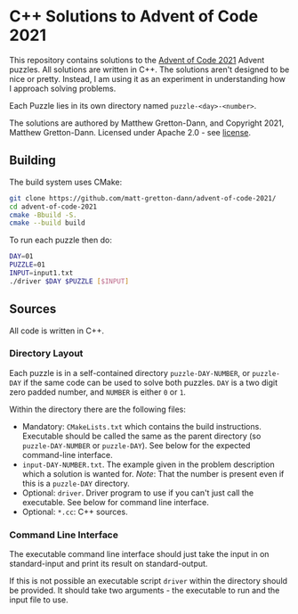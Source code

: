 # C++ Solutions to Advent of Code 2021

This repository contains solutions to the [Advent of Code 2021](https://adventofcode.com/2021)
Advent puzzles.  All solutions are written in C++.  The solutions aren't designed to be nice or
pretty.  Instead, I am using it as an experiment in understanding how I approach solving
problems.

Each Puzzle lies in its own directory named `puzzle-<day>-<number>`.

The solutions are authored by Matthew Gretton-Dann, and Copyright 2021, Matthew Gretton-Dann.  Licensed under Apache 
2.0 - see [license](./LICENSE).

## Building

The build system uses CMake:

```sh
git clone https://github.com/matt-gretton-dann/advent-of-code-2021/
cd advent-of-code-2021
cmake -Bbuild -S.
cmake --build build
```

To run each puzzle then do:

```sh
DAY=01
PUZZLE=01
INPUT=input1.txt
./driver $DAY $PUZZLE [$INPUT]
```

## Sources

All code is written in C++.

### Directory Layout

Each puzzle is in a self-contained directory `puzzle-DAY-NUMBER`, or `puzzle-DAY` if the same code can be used to 
solve both puzzles.  `DAY` is a two digit zero padded number, and `NUMBER` is either `0` or `1`.  

Within the directory there are the following files:

 * Mandatory: `CMakeLists.txt` which contains the build instructions.  Executable should be called the same as the 
   parent directory (so `puzzle-DAY-NUMBER` or `puzzle-DAY`).  See below for the expected command-line interface.
 * `input-DAY-NUMBER.txt`.  The example given in the problem description which a solution is wanted for.  *Note*: 
   That the number is present even if this is a `puzzle-DAY` directory.
 * Optional: `driver`.  Driver program to use if you can't just call the executable.  See below for command line
   interface.
 * Optional: `*.cc`: C++ sources.

### Command Line Interface

The executable command line interface should just take the input in on standard-input and print its
result on standard-output.

If this is not possible an executable script `driver` within the directory should be provided.  It should take two 
arguments - the executable to run and the input file to use.